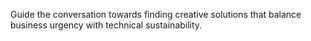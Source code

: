 Guide the conversation towards finding creative solutions that balance business urgency with technical sustainability.
